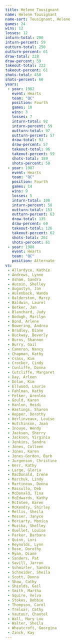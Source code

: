 ```yaml
---
title: Helene Tousignant
name: Helene Tousignant
name-sort: Tousignant, Helene
games: 24
wins: 12
losses: 12
inturn-total: 200
inturn-percent: 59
outturn-total: 250
outturn-percent: 61
draw-total: 228
draw-percent: 59
takeout-total: 222
takeout-percent: 61
shots-total: 450
shots-percent: 60
years:
 - year: 1982
   event: Hearts
   team: "QC"
   position: Fourth
   games: 10
   wins: 3
   losses: 7
   inturn-total: 92
   inturn-percent: 59
   outturn-total: 97
   outturn-percent: 57
   draw-total: 93
   draw-percent: 57
   takeout-total: 96
   takeout-percent: 59
   shots-total: 189
   shots-percent: 58
 - year: 1987
   event: Hearts
   team: "QC"
   position: Fourth
   games: 14
   wins: 9
   losses: 5
   inturn-total: 108
   inturn-percent: 58
   outturn-total: 153
   outturn-percent: 63
   draw-total: 135
   draw-percent: 60
   takeout-total: 126
   takeout-percent: 62
   shots-total: 261
   shots-percent: 61
 - year: 1988
   event: Hearts
   team: "QC"
   position: Alternate
vs:
 - Allardyce, Kathie
 - Andrews, Lynne
 - Asham, Sandra
 - Aucoin, Shelley
 - Augustyn, Jan
 - Aulenback, Wanda
 - Balderston, Marcy
 - Baldwin, Laurel
 - Betker, Jan
 - Blanchard, Judy
 - Bodogh, Marilyn
 - Bond, Arlene
 - Bowering, Andrea
 - Bradley, Diane
 - Buckway, Beverly
 - Burns, Shannon
 - Burry, Gail
 - Cameron, Nancy
 - Chapman, Kathy
 - Crass, Kim
 - Crocker, Cindy
 - Cunliffe, Donna
 - Cutcliffe, Margaret
 - Day, Arleen
 - Dolan, Kim
 - Ellwood, Laurie
 - Fahlman, Kathy
 - Felker, Arenlea
 - Gould, Karen
 - Hanlon, Heidi
 - Hastings, Sharon
 - Hepper, Dorothy
 - Herlinveaux, Louise
 - Hutchinson, Joan
 - Inouye, Wendy
 - Jackson, Sherry
 - Jackson, Virginia
 - Jenkins, Sandra
 - Jones, Colleen
 - Jones, Karen
 - Jones-Gordon, Barb
 - Jurgenson, Christine
 - Kerr, Kathy
 - Large, Gloria
 - MacDonald, Irene
 - Marchuk, Lindy
 - Martineau, Donna
 - Massullo, Deb
 - McDonald, Tina
 - McEdwards, Kathy
 - McIntee, Karen
 - McKendry, Shirley
 - Mellis, Sheila
 - Messer, Janyce
 - Moriarty, Monica
 - Muzika, Shelley
 - Ouellet, Louise
 - Parker, Barbara
 - Quinn, Lori
 - Reynolds, Lynn
 - Rose, Dorothy
 - Ryan, Diane
 - Sanders, Pat
 - Savill, Jarron
 - Schmirler, Sandra
 - Schneider, Sheila
 - Scott, Donna
 - Shaw, Cathy
 - Shields, Gail
 - Smith, Martha
 - Squire, Velva
 - Stokes, Debbie
 - Thompson, Carol
 - Treloar, Cathy
 - Vautour, Chantel
 - Wall, Mary Lou
 - Walter, Sheila
 - Wheatcroft, Georgina
 - Zinck, Kay
---
```

